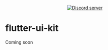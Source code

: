 <div align="center">

<p>
		<a href="https://discord.gg/c6bxq9BC"><img src="https://img.shields.io/discord/1042743094833065985?color=5865F2&logo=discord&logoColor=white&label=QuickBlox%20Discord%20server&style=for-the-badge" alt="Discord server" /></a>
</p>

</div>

# flutter-ui-kit

Coming soon
